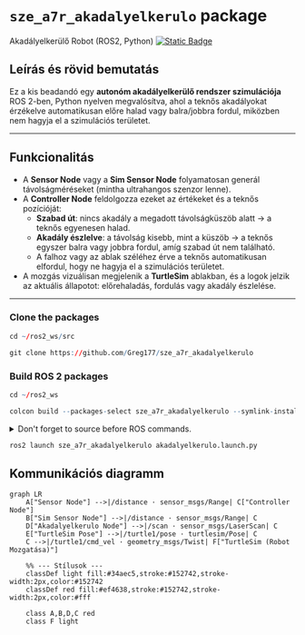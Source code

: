 # `sze_a7r_akadalyelkerulo` package
Akadályelkerülő Robot (ROS2, Python)  [![Static Badge](https://img.shields.io/badge/ROS_2-Humble-34aec5)](https://docs.ros.org/en/humble/)
## Leírás és rövid bemutatás

Ez a kis beadandó egy **autonóm akadályelkerülő rendszer szimulációja** ROS 2-ben, Python nyelven megvalósítva, ahol a teknős akadályokat érzékelve automatikusan előre halad vagy balra/jobbra fordul, miközben nem hagyja el a szimulációs területet.  


---

## Funkcionalitás

- A **Sensor Node** vagy a **Sim Sensor Node** folyamatosan generál távolságméréseket (mintha ultrahangos szenzor lenne).  
- A **Controller Node** feldolgozza ezeket az értékeket és a teknős pozícióját:  
  - **Szabad út**: nincs akadály a megadott távolságküszöb alatt → a teknős egyenesen halad.  
  - **Akadály észlelve**: a távolság kisebb, mint a küszöb → a teknős egyszer balra vagy jobbra fordul, amíg szabad út nem található.  
  - A falhoz vagy az ablak széléhez érve a teknős automatikusan elfordul, hogy ne hagyja el a szimulációs területet.  
- A mozgás vizuálisan megjelenik a **TurtleSim** ablakban, és a logok jelzik az aktuális állapotot: előrehaladás, fordulás vagy akadály észlelése.

---

### Clone the packages
``` r
cd ~/ros2_ws/src
```
``` r
git clone https://github.com/Greg177/sze_a7r_akadalyelkerulo
```

### Build ROS 2 packages
``` r
cd ~/ros2_ws
```
``` r
colcon build --packages-select sze_a7r_akadalyelkerulo --symlink-install
```

<details>
<summary> Don't forget to source before ROS commands.</summary>

``` bash
source /opt/ros/humble/setup.bash
source ~/ros2_ws/install/setup.bash
```
</details>

``` r
ros2 launch sze_a7r_akadalyelkerulo akadalyelkerulo.launch.py
```

## Kommunikációs diagramm

```mermaid
graph LR
    A["Sensor Node"] -->|/distance · sensor_msgs/Range| C["Controller Node"]
    B["Sim Sensor Node"] -->|/distance · sensor_msgs/Range| C
    D["Akadalyelkerulo Node"] -->|/scan · sensor_msgs/LaserScan| C
    E["TurtleSim Pose"] -->|/turtle1/pose · turtlesim/Pose| C
    C -->|/turtle1/cmd_vel · geometry_msgs/Twist| F["TurtleSim (Robot Mozgatása)"]

    %% --- Stílusok ---
    classDef light fill:#34aec5,stroke:#152742,stroke-width:2px,color:#152742
    classDef red fill:#ef4638,stroke:#152742,stroke-width:2px,color:#fff

    class A,B,D,C red
    class F light